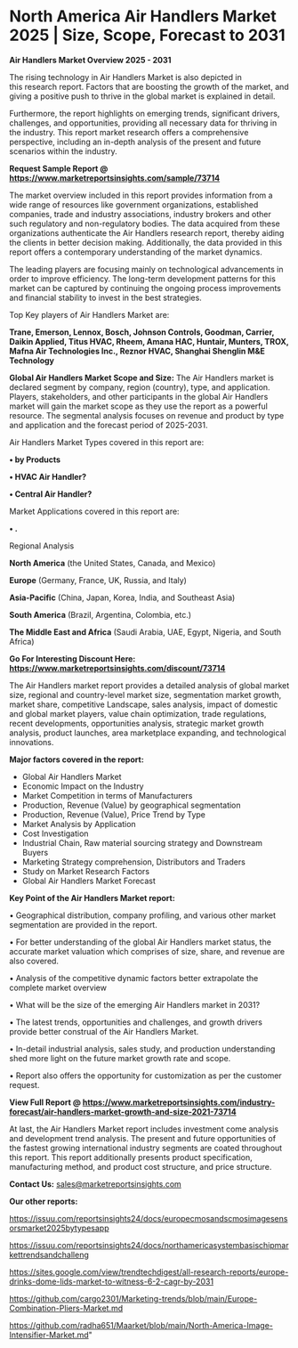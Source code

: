 # North America Air Handlers Market 2025 | Size, Scope, Forecast to 2031

<Strong> Air Handlers Market Overview 2025 - 2031</strong>

The rising technology in Air Handlers Market is also depicted in this research report. Factors that are boosting the growth of the market, and giving a positive push to thrive in the global market is explained in detail.

Furthermore, the report highlights on emerging trends, significant drivers, challenges, and opportunities, providing all necessary data for thriving in the industry. This report market research offers a comprehensive perspective, including an in-depth analysis of the present and future scenarios within the industry.

<strong>Request Sample Report @ <a href=https://www.marketreportsinsights.com/sample/73714>https://www.marketreportsinsights.com/sample/73714</a></strong>

The market overview included in this report provides information from a wide range of resources like government organizations, established companies, trade and industry associations, industry brokers and other such regulatory and non-regulatory bodies. The data acquired from these organizations authenticate the Air Handlers research report, thereby aiding the clients in better decision making. Additionally, the data provided in this report offers a contemporary understanding of the market dynamics.

The leading players are focusing mainly on technological advancements in order to improve efficiency. The long-term development patterns for this market can be captured by continuing the ongoing process improvements and financial stability to invest in the best strategies.

Top Key players of Air Handlers Market are:

<strong>Trane, Emerson, Lennox, Bosch, Johnson Controls, Goodman, Carrier, Daikin Applied, Titus HVAC, Rheem, Amana HAC, Huntair, Munters, TROX, Mafna Air Technologies Inc., Reznor HVAC, Shanghai Shenglin M&E Technology</strong>

<strong><b>Global Air Handlers Market Scope and Size:</b></strong>
The Air Handlers market is declared segment by company, region (country), type, and application. Players, stakeholders, and other participants in the global Air Handlers market will gain the market scope as they use the report as a powerful resource. The segmental analysis focuses on revenue and product by type and application and the forecast period of 2025-2031.

Air Handlers Market Types covered in this report are:

<strong>• by Products

• HVAC Air Handler?

• Central Air Handler?</strong>

Market Applications covered in this report are:

<strong>• .</strong> 

Regional Analysis

<strong>North America</strong> (the United States, Canada, and Mexico)

<strong>Europe</strong> (Germany, France, UK, Russia, and Italy)

<strong>Asia-Pacific</strong> (China, Japan, Korea, India, and Southeast Asia)

<strong>South America</strong> (Brazil, Argentina, Colombia, etc.)

<strong>The Middle East and Africa</strong> (Saudi Arabia, UAE, Egypt, Nigeria, and South Africa)

<strong>Go For Interesting Discount Here: <a href=https://www.marketreportsinsights.com/discount/73714>https://www.marketreportsinsights.com/discount/73714</a></strong>

The Air Handlers market report provides a detailed analysis of global market size, regional and country-level market size, segmentation market growth, market share, competitive Landscape, sales analysis, impact of domestic and global market players, value chain optimization, trade regulations, recent developments, opportunities analysis, strategic market growth analysis, product launches, area marketplace expanding, and technological innovations.

<strong><b>Major factors covered in the report:</b></strong>
<ul>
  <li>Global Air Handlers Market </li>
  <li>Economic Impact on the Industry</li>
  <li>Market Competition in terms of Manufacturers</li>
  <li>Production, Revenue (Value) by geographical segmentation</li>
  <li>Production, Revenue (Value), Price Trend by Type</li>
  <li>Market Analysis by Application</li>
  <li>Cost Investigation</li>
  <li>Industrial Chain, Raw material sourcing strategy and Downstream Buyers</li>
  <li>Marketing Strategy comprehension, Distributors and Traders</li>
  <li>Study on Market Research Factors</li>
  <li>Global Air Handlers Market Forecast</li>
</ul>

<strong><b>Key Point of the Air Handlers Market report:</b></strong>

• Geographical distribution, company profiling, and various other market segmentation are provided in the report.

• For better understanding of the global Air Handlers market status, the accurate market valuation which comprises of size, share, and revenue are also covered.

• Analysis of the competitive dynamic factors better extrapolate the complete market overview

• What will be the size of the emerging Air Handlers market in 2031?

• The latest trends, opportunities and challenges, and growth drivers provide better construal of the Air Handlers Market.

• In-detail industrial analysis, sales study, and production understanding shed more light on the future market growth rate and scope.

• Report also offers the opportunity for customization as per the customer request.

<strong><b>View Full Report @ <a href=https://www.marketreportsinsights.com/industry-forecast/air-handlers-market-growth-and-size-2021-73714>https://www.marketreportsinsights.com/industry-forecast/air-handlers-market-growth-and-size-2021-73714</a></b></strong>


At last, the Air Handlers Market report includes investment come analysis and development trend analysis. The present and future opportunities of the fastest growing international industry segments are coated throughout this report. This report additionally presents product specification, manufacturing method, and product cost structure, and price structure.

<strong>Contact Us:</strong>
sales@marketreportsinsights.com

<strong>Our other reports:</strong>

<a href=https://issuu.com/reportsinsights24/docs/europecmosandscmosimagesensorsmarket2025bytypesapp>https://issuu.com/reportsinsights24/docs/europecmosandscmosimagesensorsmarket2025bytypesapp</a>

<a href=https://issuu.com/reportsinsights24/docs/northamericasystembasischipmarkettrendsandchalleng>https://issuu.com/reportsinsights24/docs/northamericasystembasischipmarkettrendsandchalleng</a>

<a href=https://sites.google.com/view/trendtechdigest/all-research-reports/europe-drinks-dome-lids-market-to-witness-6-2-cagr-by-2031>https://sites.google.com/view/trendtechdigest/all-research-reports/europe-drinks-dome-lids-market-to-witness-6-2-cagr-by-2031</a>

<a href=https://github.com/cargo2301/Marketing-trends/blob/main/Europe-Combination-Pliers-Market.md>https://github.com/cargo2301/Marketing-trends/blob/main/Europe-Combination-Pliers-Market.md</a>

<a href=https://github.com/radha651/Maarket/blob/main/North-America-Image-Intensifier-Market.md>https://github.com/radha651/Maarket/blob/main/North-America-Image-Intensifier-Market.md</a>"
